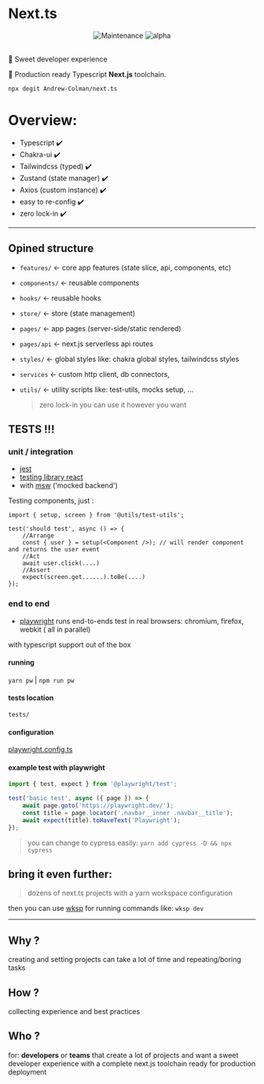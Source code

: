 # Next.ts

<div align="center">
<img alt="Maintenance" src="https://img.shields.io/maintenance/yes/2023">
<img alt="alpha" src="https://img.shields.io/badge/alpha---?&color=blue">
<!-- [<img alt="GitHub Workflow Status" src="https://img.shields.io/github/workflow/status/Andrew-Colman/next.ts/Node.js%20CI">](../../actions) -->

</div>
<br>

🍬 Sweet developer experience

🚀 Production ready Typescript **Next.js** toolchain.

```sh
npx degit Andrew-Colman/next.ts
```

# Overview:

-   Typescript ✔️
-   Chakra-ui ✔️
-   Tailwindcss (typed) ✔️
-   Zustand (state manager) ✔️
-   Axios (custom instance) ✔️
-   easy to re-config ✔️
-   zero lock-in ✔️

<!-- # Summary

1.  [Path aliases / structure](#opined-structure)
2.  [On demand feature generation](#on-demand-feature-generation)
3.  [everything typed (ts)]()
4.  [Real world Example](#real-world-example)
5.  [tests: jest, testing library, end-to-end](#tests) -->

---

## Opined structure

-   `features/` <- core app features (state slice, api, components, etc)
-   `components/` <- reusable components
-   `hooks/` <- reusable hooks
-   `store/` <- store (state management)
-   `pages/` <- app pages (server-side/static rendered)
-   `pages/api` <- next.js serverless api routes
-   `styles/` <- global styles like: chakra global styles, tailwindcss styles
-   `services` <- custom http client, db connectors,
-   `utils/` <- utility scripts like: test-utils, mocks setup, ...

    > zero lock-in you can use it however you want

<!-- ## On demand feature generation:

reaxi

reaxi can generate everything that apps needs

-   components `reaxi component`
-   hooks `reaxi hook`
-   app features `reaxi feature`

read more about reaxi here

## Real world example:

-   ...

> add your example here: [read more](./) -->

## TESTS !!!

### unit / integration

-   [jest](https://jestjs.io/)
-   [testing library react](https://testing-library.com/docs/react-testing-library/intro/)
-   with [msw](https://mswjs.io/) ('mocked backend')

Testing components, just :

```tsx
import { setup, screen } from '@utils/test-utils';

test('should test', async () => {
    //Arrange
    const { user } = setup(<Component />); // will render component and returns the user event
    //Act
    await user.click(....)
    //Assert
    expect(screen.get......).toBe(....)
});
```

### end to end

-   [playwright](https://playwright.dev/docs/why-playwright) runs end-to-ends test in real browsers: chromium, firefox, webkit ( all in parallel)

with typescript support out of the box

#### running

`yarn pw` | `npm run pw`

#### tests location

`tests/`

#### configuration

[playwright.config.ts](./playwright.config.ts)

#### example test with playwright

```ts
import { test, expect } from '@playwright/test';

test('basic test', async ({ page }) => {
    await page.goto('https://playwright.dev/');
    const title = page.locator('.navbar__inner .navbar__title');
    await expect(title).toHaveText('Playwright');
});
```

> you can change to cypress easily: `yarn add cypress -D && npx cypress`

## bring it even further:

> dozens of next.ts projects with a yarn workspace configuration

then you can use [wksp](https://github.com/Andrew-Colman/wksp) for running commands like: `wksp dev`

---

## Why ?

creating and setting projects can take a lot of time and repeating/boring tasks

## How ?

collecting experience and best practices

## Who ?

for: **developers** or **teams** that create a lot of projects and want a sweet developer experience with a complete next.js toolchain ready for production deployment
